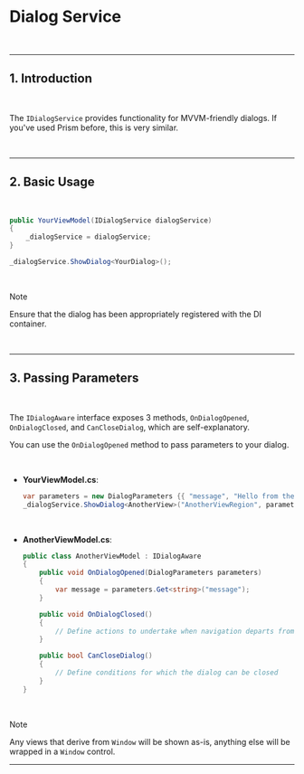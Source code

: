 # Dialog Service

&nbsp;

---

## 1. Introduction

&nbsp;

The `IDialogService` provides functionality for MVVM-friendly dialogs.
If you've used Prism before, this is very similar.

&nbsp;

---

## 2. Basic Usage

&nbsp;

```csharp
public YourViewModel(IDialogService dialogService)
{
    _dialogService = dialogService;
}
```

```csharp
_dialogService.ShowDialog<YourDialog>();
```

&nbsp;

> [!NOTE]
> Ensure that the dialog has been appropriately registered with the DI container.

&nbsp;

---

## 3. Passing Parameters

&nbsp;

The `IDialogAware` interface exposes 3 methods, `OnDialogOpened`, `OnDialogClosed`, and `CanCloseDialog`, 
which are self-explanatory.

You can use the `OnDialogOpened` method to pass parameters to your dialog.

&nbsp;

- **YourViewModel.cs**:

  ```csharp
  var parameters = new DialogParameters {{ "message", "Hello from the MainPage!" }};
  _dialogService.ShowDialog<AnotherView>("AnotherViewRegion", parameters);
  ```

&nbsp;

- **AnotherViewModel.cs**:

  ```csharp
  public class AnotherViewModel : IDialogAware
  {
      public void OnDialogOpened(DialogParameters parameters)
      {
          var message = parameters.Get<string>("message");
      }

      public void OnDialogClosed()
      {
          // Define actions to undertake when navigation departs from this view
      }
  
      public bool CanCloseDialog()
      {
          // Define conditions for which the dialog can be closed
      }
  }
  ```

&nbsp;

> [!NOTE]
> Any views that derive from `Window` will be shown as-is, 
> anything else will be wrapped in a `Window` control.

---